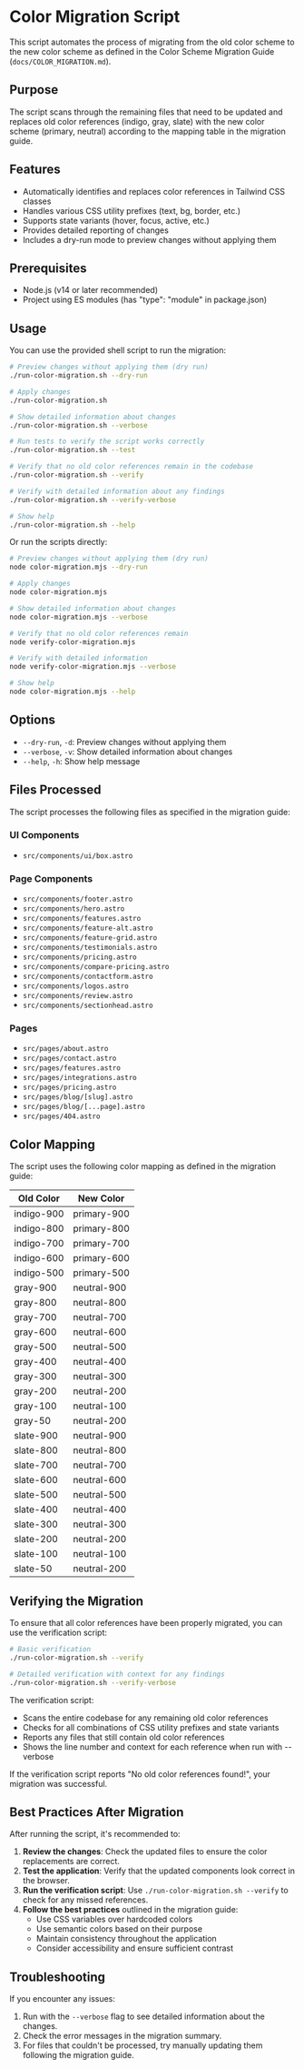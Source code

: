 # Color Migration Script

This script automates the process of migrating from the old color scheme to the new color scheme as defined in the Color Scheme Migration Guide (`docs/COLOR_MIGRATION.md`).

## Purpose

The script scans through the remaining files that need to be updated and replaces old color references (indigo, gray, slate) with the new color scheme (primary, neutral) according to the mapping table in the migration guide.

## Features

- Automatically identifies and replaces color references in Tailwind CSS classes
- Handles various CSS utility prefixes (text, bg, border, etc.)
- Supports state variants (hover, focus, active, etc.)
- Provides detailed reporting of changes
- Includes a dry-run mode to preview changes without applying them

## Prerequisites

- Node.js (v14 or later recommended)
- Project using ES modules (has "type": "module" in package.json)

## Usage

You can use the provided shell script to run the migration:

```bash
# Preview changes without applying them (dry run)
./run-color-migration.sh --dry-run

# Apply changes
./run-color-migration.sh

# Show detailed information about changes
./run-color-migration.sh --verbose

# Run tests to verify the script works correctly
./run-color-migration.sh --test

# Verify that no old color references remain in the codebase
./run-color-migration.sh --verify

# Verify with detailed information about any findings
./run-color-migration.sh --verify-verbose

# Show help
./run-color-migration.sh --help
```

Or run the scripts directly:

```bash
# Preview changes without applying them (dry run)
node color-migration.mjs --dry-run

# Apply changes
node color-migration.mjs

# Show detailed information about changes
node color-migration.mjs --verbose

# Verify that no old color references remain
node verify-color-migration.mjs

# Verify with detailed information
node verify-color-migration.mjs --verbose

# Show help
node color-migration.mjs --help
```

## Options

- `--dry-run`, `-d`: Preview changes without applying them
- `--verbose`, `-v`: Show detailed information about changes
- `--help`, `-h`: Show help message

## Files Processed

The script processes the following files as specified in the migration guide:

### UI Components
- `src/components/ui/box.astro`

### Page Components
- `src/components/footer.astro`
- `src/components/hero.astro`
- `src/components/features.astro`
- `src/components/feature-alt.astro`
- `src/components/feature-grid.astro`
- `src/components/testimonials.astro`
- `src/components/pricing.astro`
- `src/components/compare-pricing.astro`
- `src/components/contactform.astro`
- `src/components/logos.astro`
- `src/components/review.astro`
- `src/components/sectionhead.astro`

### Pages
- `src/pages/about.astro`
- `src/pages/contact.astro`
- `src/pages/features.astro`
- `src/pages/integrations.astro`
- `src/pages/pricing.astro`
- `src/pages/blog/[slug].astro`
- `src/pages/blog/[...page].astro`
- `src/pages/404.astro`

## Color Mapping

The script uses the following color mapping as defined in the migration guide:

| Old Color | New Color |
|-----------|-----------|
| indigo-900 | primary-900 |
| indigo-800 | primary-800 |
| indigo-700 | primary-700 |
| indigo-600 | primary-600 |
| indigo-500 | primary-500 |
| gray-900 | neutral-900 |
| gray-800 | neutral-800 |
| gray-700 | neutral-700 |
| gray-600 | neutral-600 |
| gray-500 | neutral-500 |
| gray-400 | neutral-400 |
| gray-300 | neutral-300 |
| gray-200 | neutral-200 |
| gray-100 | neutral-100 |
| gray-50 | neutral-200 |
| slate-900 | neutral-900 |
| slate-800 | neutral-800 |
| slate-700 | neutral-700 |
| slate-600 | neutral-600 |
| slate-500 | neutral-500 |
| slate-400 | neutral-400 |
| slate-300 | neutral-300 |
| slate-200 | neutral-200 |
| slate-100 | neutral-100 |
| slate-50 | neutral-200 |

## Verifying the Migration

To ensure that all color references have been properly migrated, you can use the verification script:

```bash
# Basic verification
./run-color-migration.sh --verify

# Detailed verification with context for any findings
./run-color-migration.sh --verify-verbose
```

The verification script:
- Scans the entire codebase for any remaining old color references
- Checks for all combinations of CSS utility prefixes and state variants
- Reports any files that still contain old color references
- Shows the line number and context for each reference when run with --verbose

If the verification script reports "No old color references found!", your migration was successful.

## Best Practices After Migration

After running the script, it's recommended to:

1. **Review the changes**: Check the updated files to ensure the color replacements are correct.
2. **Test the application**: Verify that the updated components look correct in the browser.
3. **Run the verification script**: Use `./run-color-migration.sh --verify` to check for any missed references.
4. **Follow the best practices** outlined in the migration guide:
   - Use CSS variables over hardcoded colors
   - Use semantic colors based on their purpose
   - Maintain consistency throughout the application
   - Consider accessibility and ensure sufficient contrast

## Troubleshooting

If you encounter any issues:

1. Run with the `--verbose` flag to see detailed information about the changes.
2. Check the error messages in the migration summary.
3. For files that couldn't be processed, try manually updating them following the migration guide.